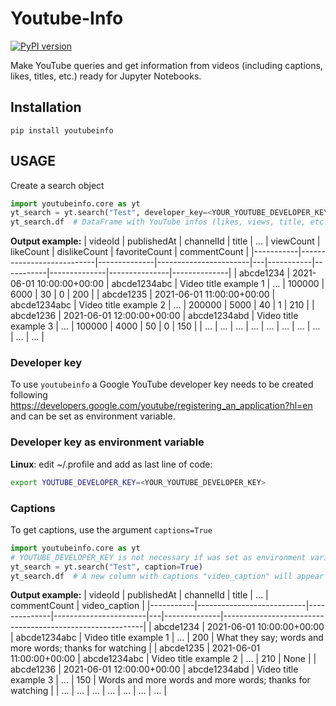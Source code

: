 # Youtube-Info

[![PyPI version](https://badge.fury.io/py/youtubeinfo.svg)](https://badge.fury.io/py/youtubeinfo)

Make YouTube queries and get information from videos (including captions, likes, titles, etc.) ready for Jupyter Notebooks.

## Installation

```shell
pip install youtubeinfo
```

## USAGE

Create a search object
```python
import youtubeinfo.core as yt
yt_search = yt.search("Test", developer_key=<YOUR_YOUTUBE_DEVELOPER_KEY>)
yt_search.df  # DataFrame with YouTube infos (likes, views, title, etc.)
```
__Output example:__
| videoId   | publishedAt               | channelId    | title                 | … | viewCount | likeCount | dislikeCount | favoriteCount | commentCount |
|-----------|---------------------------|--------------|-----------------------|---|-----------|-----------|--------------|---------------|--------------|
| abcde1234 | 2021-06-01 10:00:00+00:00 | abcde1234abc | Video title example 1 | … | 100000    | 6000      | 30           | 0             | 200          |
| abcde1235 | 2021-06-01 11:00:00+00:00 | abcde1234abc | Video title example 2 | … | 200000    | 5000      | 40           | 1             | 210          |
| abcde1236 | 2021-06-01 12:00:00+00:00 | abcde1234abd | Video title example 3 | … | 100000    | 4000      | 50           | 0             | 150          |
| …         | …                         | …            | …                     | … | …         | …         | …            | …             | …            |

### Developer key

To use ```youtubeinfo``` a Google YouTube developer key needs to be created following https://developers.google.com/youtube/registering_an_application?hl=en and can be set as environment variable.

### Developer key as environment variable

**Linux**: edit ~/.profile and add as last line of code:

```bash
export YOUTUBE_DEVELOPER_KEY=<YOUR_YOUTUBE_DEVELOPER_KEY>
```

### Captions

To get captions, use the argument ```captions=True```
```python
import youtubeinfo.core as yt
# YOUTUBE_DEVELOPER_KEY is not necessary if was set as environment variable
yt_search = yt.search("Test", caption=True)
yt_search.df  # A new column with captions "video_caption" will appear
```
__Output example:__
| videoId   | publishedAt               | channelId    | title                 | … | commentCount | video_caption                                            |
|-----------|---------------------------|--------------|-----------------------|---|--------------|----------------------------------------------------------|
| abcde1234 | 2021-06-01 10:00:00+00:00 | abcde1234abc | Video title example 1 | … | 200          | What they say; words and more words; thanks for watching |
| abcde1235 | 2021-06-01 11:00:00+00:00 | abcde1234abc | Video title example 2 | … | 210          | None                                                     |
| abcde1236 | 2021-06-01 12:00:00+00:00 | abcde1234abd | Video title example 3 | … | 150          | Words and more words and more words; thanks for watching |
| …         | …                         | …            | …                     | … | …            | …                                                        |
